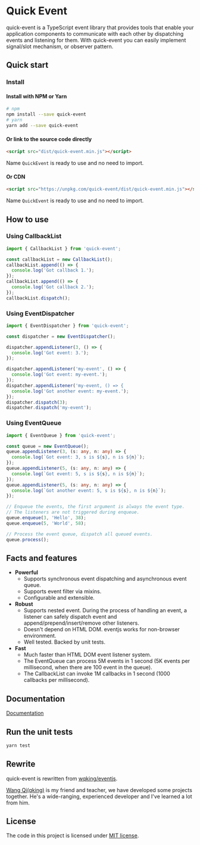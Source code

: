 # Quick Event

quick-event is a TypeScript event library that provides tools that enable your application components to communicate with each other by dispatching events and listening for them. With quick-event you can easily implement signal/slot mechanism, or observer pattern.

## Quick start

### Install

#### Install with NPM or Yarn

```bash
# npm
npm install --save quick-event
# yarn
yarn add --save quick-event
```

#### Or link to the source code directly

```html
<script src="dist/quick-event.min.js"></script>
```

Name `QuickEvent` is ready to use and no need to import.

#### Or CDN

```html
<script src="https://unpkg.com/quick-event/dist/quick-event.min.js"></script>
```

Name `QuickEvent` is ready to use and no need to import.

## How to use

### Using CallbackList

```ts
import { CallbackList } from 'quick-event';

const callbackList = new CallbackList();
callbackList.append(() => {
  console.log('Got callback 1.');
});
callbackList.append(() => {
  console.log('Got callback 2.');
});
callbackList.dispatch();
```

### Using EventDispatcher

```ts
import { EventDispatcher } from 'quick-event';

const dispatcher = new EventDispatcher();

dispatcher.appendListener(3, () => {
  console.log('Got event: 3.');
});

dispatcher.appendListener('my-event', () => {
  console.log('Got event: my-event.');
});
dispatcher.appendListener('my-event, () => {
  console.log('Got another event: my-event.');
});
dispatcher.dispatch(3);
dispatcher.dispatch('my-event');
```

### Using EventQueue

```ts
import { EventQueue } from 'quick-event';

const queue = new EventQueue();
queue.appendListener(3, (s: any, n: any) => {
  console.log(`Got event: 3, s is ${s}, n is ${n}`);
});
queue.appendListener(5, (s: any, n: any) => {
  console.log(`Got event: 5, s is ${s}, n is ${n}`);
});
queue.appendListener(5, (s: any, n: any) => {
  console.log(`Got another event: 5, s is ${s}, n is ${n}`);
});

// Enqueue the events, the first argument is always the event type.
// The listeners are not triggered during enqueue.
queue.enqueue(3, 'Hello', 38);
queue.enqueue(5, 'World', 58);

// Process the event queue, dispatch all queued events.
queue.process();
```

## Facts and features

- **Powerful**
  - Supports synchronous event dispatching and asynchronous event queue.
  - Supports event filter via mixins.
  - Configurable and extensible.
- **Robust**
  - Supports nested event. During the process of handling an event, a listener can safely dispatch event and append/prepend/insert/remove other listeners.
  - Doesn't depend on HTML DOM. eventjs works for non-browser environment.
  - Well tested. Backed by unit tests.
- **Fast**
  - Much faster than HTML DOM event listener system.
  - The EventQueue can process 5M events in 1 second (5K events per millisecond, when there are 100 event in the queue).
  - The CallbackList can invoke 1M callbacks in 1 second (1000 callbacks per millisecond).

## Documentation

[Documentation](https://archergu.github.io/quick-event/typedoc/index.html)

## Run the unit tests

```bash
yarn test
```

## Rewrite

quick-event is rewritten from [wqking/eventjs](https://github.com/wqking/eventjs).

[Wang Qi(qking)](https://github.com/wqking) is my friend and teacher, we have developed some projects together. He's a wide-ranging, experienced developer and I've learned a lot from him.

## License

The code in this project is licensed under [MIT license](https://github.com/ArcherGu/quick-event/blob/main/LICENSE).
